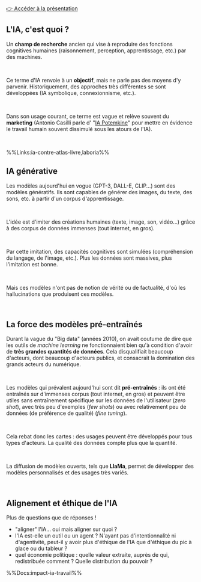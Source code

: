 <a href="https://datactivist.coop/ia_sandwich/#1" class="customButton">👉 Accéder à la présentation</a> 

## **L'IA, c'est quoi ?**

Un **champ de recherche** ancien qui vise à reproduire des fonctions cognitives humaines (raisonnement, perception, apprentissage, etc.) par des machines.

<br/>

Ce terme d'IA renvoie à un **objectif**, mais ne parle pas des moyens d'y parvenir. Historiquement, des approches très différentes se sont développées (IA symbolique, connexionnisme, etc.).

<br/>

Dans son usage courant, ce terme est vague et relève souvent du **marketing** (Antonio Casilli parle d' "[IA Potemkine](https://www.casilli.fr/2023/04/08/grand-entretien-pour-le-grand-continent-7-avril-2023/)" pour mettre en évidence le travail humain souvent dissimulé sous les atours de l'IA).

<br/>

%%Links:ia-contre-atlas-livre,laboria%%

## **IA générative**

Les modèles aujourd'hui en vogue (GPT-3, DALL-E, CLIP...) sont des modèles génératifs. Ils sont capables de générer des images, du texte, des sons, etc. à partir d'un corpus d'apprentissage.

<br/>

L'idée est d'imiter des créations humaines (texte, image, son, vidéo...) grâce à des corpus de données immenses (tout internet, en gros).

<br/>

Par cette imitation, des capacités cognitives sont simulées (compréhension du langage, de l'image, etc.). Plus les données sont massives, plus l'imitation est bonne.

<br/>

Mais ces modèles n'ont pas de notion de vérité ou de factualité, d'où les hallucinations que produisent ces modèles.

<br/>

## **La force des modèles pré-entraînés**

Durant la vague du "Big data" (années 2010), on avait coutume de dire que les outils de *machine learning* ne fonctionnaient bien qu'à condition d'avoir de **très grandes quantités de données**. Cela disqualifiait beaucoup d'acteurs, dont beaucoup d'acteurs publics, et consacrait la domination des grands acteurs du numérique.

<br/>

Les modèles qui prévalent aujourd'hui sont dit **pré-entraînés** : ils ont été entraînés sur d'immenses corpus (tout internet, en gros) et peuvent être utiles sans entraînement spécifique sur les données de l'utilisateur (*zero shot*), avec très peu d'exemples (*few shots*) ou avec relativement peu de données (de préférence de qualité) (*fine tuning*).

<br/>

Cela rebat donc les cartes : des usages peuvent être développés pour tous types d'acteurs. La qualité des données compte plus que la quantité.

<br/>

La diffusion de modèles ouverts, tels que **LlaMa**, permet de développer des modèles personnalisés et des usages très variés.

<br/>

## **Alignement et éthique de l'IA**

Plus de questions que de réponses !

- "aligner" l'IA... oui mais aligner sur quoi ?
- l'IA est-elle un outil ou un agent ? N'ayant pas d'intentionnalité ni d'agentivité, peut-il y avoir plus d'éthique de l'IA que d'éthique du pic à glace ou du tableur ?
- quel économie politique : quelle valeur extraite, auprès de qui, redistribuée comment ? Quelle distribution du pouvoir ?

%%Docs:impact-ia-travail%%
